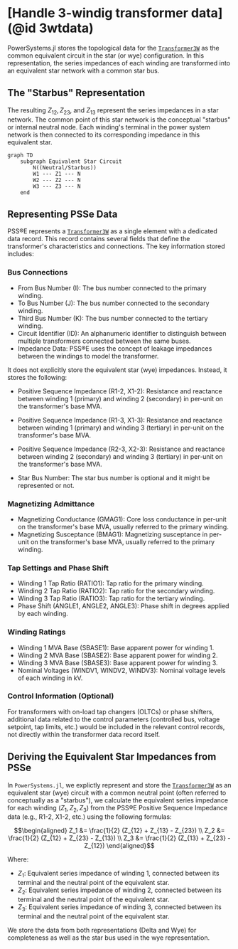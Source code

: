 # [Handle 3-windig transformer data](@id 3wtdata)

PowerSystems.jl stores the topological data for the [`Transformer3W`](@ref) as the common equivalent circuit in the star (or wye) configuration. In this representation, the series impedances of each winding are transformed into an equivalent star network with a common star bus.

## The "Starbus" Representation

The resulting $Z_{12}, Z_{23},$ and $Z_{13}$ represent the series impedances in a star network. The common point of this star network is the conceptual "starbus" or internal neutral node. Each winding's terminal in the power system network is then connected to its corresponding impedance in this equivalent star.

```mermaid
graph TD
    subgraph Equivalent Star Circuit
        N((Neutral/Starbus))
        W1 --- Z1 --- N
        W2 --- Z2 --- N
        W3 --- Z3 --- N
    end
```

## Representing PSSe Data

PSS®E represents a [`Transformer3W`](@ref) as a single element with a dedicated data record. This record contains several fields that define the transformer's characteristics and connections. The key information stored includes:

### Bus Connections

  - From Bus Number (I): The bus number connected to the primary winding.
  - To Bus Number (J): The bus number connected to the secondary winding.
  - Third Bus Number (K): The bus number connected to the tertiary winding.
  - Circuit Identifier (ID): An alphanumeric identifier to distinguish between multiple transformers connected between the same buses.
  - Impedance Data: PSS®E uses the concept of leakage impedances between the windings to model the transformer.

It does not explicitly store the equivalent star (wye) impedances. Instead, it stores the following:

  - Positive Sequence Impedance (R1-2, X1-2): Resistance and reactance between winding 1 (primary) and winding 2 (secondary) in per-unit on the transformer's base MVA.

  - Positive Sequence Impedance (R1-3, X1-3): Resistance and reactance between winding 1 (primary) and winding 3 (tertiary) in per-unit on the transformer's base MVA.
  - Positive Sequence Impedance (R2-3, X2-3): Resistance and reactance between winding 2 (secondary) and winding 3 (tertiary) in per-unit on the transformer's base MVA.
  - Star Bus Number: The star bus number is optional and it might be represented or not.

### Magnetizing Admittance

  - Magnetizing Conductance (GMAG1): Core loss conductance in per-unit on the transformer's base MVA, usually referred to the primary winding.
  - Magnetizing Susceptance (BMAG1): Magnetizing susceptance in per-unit on the transformer's base MVA, usually referred to the primary winding.

### Tap Settings and Phase Shift

  - Winding 1 Tap Ratio (RATIO1): Tap ratio for the primary winding.
  - Winding 2 Tap Ratio (RATIO2): Tap ratio for the secondary winding.
  - Winding 3 Tap Ratio (RATIO3): Tap ratio for the tertiary winding.
  - Phase Shift (ANGLE1, ANGLE2, ANGLE3): Phase shift in degrees applied by each winding.

### Winding Ratings

  - Winding 1 MVA Base (SBASE1): Base apparent power for winding 1.
  - Winding 2 MVA Base (SBASE2): Base apparent power for winding 2.
  - Winding 3 MVA Base (SBASE3): Base apparent power for winding 3.
  - Nominal Voltages (WINDV1, WINDV2, WINDV3): Nominal voltage levels of each winding in kV.

### Control Information (Optional)

For transformers with on-load tap changers (OLTCs) or phase shifters, additional data related to the control parameters (controlled bus, voltage setpoint, tap limits, etc.) would be included in the relevant control records, not directly within the transformer data record itself.

## Deriving the Equivalent Star Impedances from PSSe

In `PowerSystems.jl`, we explictly represent and store the [`Transformer3W`](@ref) as an equivalent star (wye) circuit with a common neutral point (often referred to conceptually as a "starbus"), we calculate the equivalent series impedance for each winding ($Z_1, Z_2, Z_3$) from the PSS®E Positive Sequence Impedance data (e.g., R1-2, X1-2, etc.) using the following formulas:

$$\begin{aligned}
Z_1 &= \frac{1}{2} (Z_{12} + Z_{13} - Z_{23}) \\
Z_2 &= \frac{1}{2} (Z_{12} + Z_{23} - Z_{13}) \\
Z_3 &= \frac{1}{2} (Z_{13} + Z_{23} - Z_{12})
\end{aligned}$$

Where:

  - $Z_1$: Equivalent series impedance of winding 1, connected between its terminal and the neutral point of the equivalent star.
  - $Z_2$: Equivalent series impedance of winding 2, connected between its terminal and the neutral point of the equivalent star.
  - $Z_3$: Equivalent series impedance of winding 3, connected between its terminal and the neutral point of the equivalent star.

We store the data from both representations (Delta and Wye) for completeness as well as the star bus used in the wye representation.
